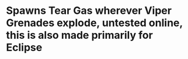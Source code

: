 # Spawns Tear Gas wherever Viper Grenades explode, untested online, this is also made primarily for Eclipse